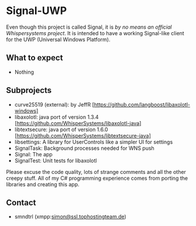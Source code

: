 # Signal-UWP

Even though this project is called Signal, it is *by no means an official Whispersystems project*.
It is intended to have a working Signal-like client for the UWP (Universal Windows Platform).

## What to expect
* Nothing

## Subprojects
* curve25519 (external): by JeffR [https://github.com/langboost/libaxolotl-windows]
* libaxolotl: java port of version 1.3.4 [https://github.com/WhisperSystems/libaxolotl-java]
* libtextsecure: java port of version 1.6.0 [https://github.com/WhisperSystems/libtextsecure-java]
* libsettings: A library for UserControls like a simpler UI for settings
* SignalTask: Background processes needed for WNS push
* Signal: The app
* SignalTest: Unit tests for libaxolotl

Please excuse the code quality, lots of strange comments and all the other creepy stuff. 
All of my C# programming experience comes from porting the libraries and creating this app.

## Contact
* smndtrl (xmpp:simon@ssl.tophostingteam.de)
